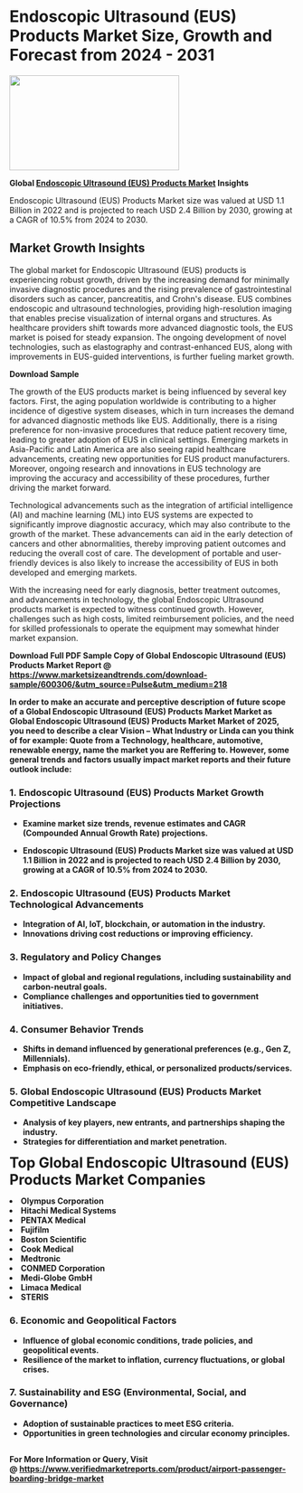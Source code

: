 <H1>Endoscopic Ultrasound (EUS) Products Market Size, Growth and Forecast from 2024 - 2031</H1><img class="aligncenter size-medium wp-image-584254" src="https://thirdeyenews.in/wp-content/uploads/2024/09/Global-Market-Research-300x168.jpeg" alt="" width="300" height="168" /><p><strong>Global&nbsp;<a href="https://www.marketsizeandtrends.com/download-sample/600306/&amp;utm_source=Pulse&amp;utm_medium=218">Endoscopic Ultrasound (EUS) Products Market</a> Insights</strong></p><p>Endoscopic Ultrasound (EUS) Products Market size was valued at USD 1.1 Billion in 2022 and is projected to reach USD 2.4 Billion by 2030, growing at a CAGR of 10.5% from 2024 to 2030.</p><p><h2>Market Growth Insights</h2> <p>The global market for Endoscopic Ultrasound (EUS) products is experiencing robust growth, driven by the increasing demand for minimally invasive diagnostic procedures and the rising prevalence of gastrointestinal disorders such as cancer, pancreatitis, and Crohn's disease. EUS combines endoscopic and ultrasound technologies, providing high-resolution imaging that enables precise visualization of internal organs and structures. As healthcare providers shift towards more advanced diagnostic tools, the EUS market is poised for steady expansion. The ongoing development of novel technologies, such as elastography and contrast-enhanced EUS, along with improvements in EUS-guided interventions, is further fueling market growth.</p> <p><strong>Download Sample</strong></p> <p>The growth of the EUS products market is being influenced by several key factors. First, the aging population worldwide is contributing to a higher incidence of digestive system diseases, which in turn increases the demand for advanced diagnostic methods like EUS. Additionally, there is a rising preference for non-invasive procedures that reduce patient recovery time, leading to greater adoption of EUS in clinical settings. Emerging markets in Asia-Pacific and Latin America are also seeing rapid healthcare advancements, creating new opportunities for EUS product manufacturers. Moreover, ongoing research and innovations in EUS technology are improving the accuracy and accessibility of these procedures, further driving the market forward.</p> <p>Technological advancements such as the integration of artificial intelligence (AI) and machine learning (ML) into EUS systems are expected to significantly improve diagnostic accuracy, which may also contribute to the growth of the market. These advancements can aid in the early detection of cancers and other abnormalities, thereby improving patient outcomes and reducing the overall cost of care. The development of portable and user-friendly devices is also likely to increase the accessibility of EUS in both developed and emerging markets.</p> <p>With the increasing need for early diagnosis, better treatment outcomes, and advancements in technology, the global Endoscopic Ultrasound products market is expected to witness continued growth. However, challenges such as high costs, limited reimbursement policies, and the need for skilled professionals to operate the equipment may somewhat hinder market expansion.</p> <p><strong></p><p><span class=""><strong>Download Full PDF Sample Copy of Global Endoscopic Ultrasound (EUS) Products Market Report</strong> @ <a href="https://www.marketsizeandtrends.com/download-sample/600306/&amp;utm_source=Pulse&amp;utm_medium=218" target="_blank">https://www.marketsizeandtrends.com/download-sample/600306/&amp;utm_source=Pulse&amp;utm_medium=218</a></span></p><p>In order to make an accurate and perceptive description of future scope of a Global&nbsp;Endoscopic Ultrasound (EUS) Products Market Market as Global&nbsp;Endoscopic Ultrasound (EUS) Products Market Market of 2025, you need to describe a clear Vision &ndash; What Industry or Linda can you think of for example: Quote from a Technology, healthcare, automotive, renewable energy, name the market you are Reffering to. However, some general trends and factors usually impact market reports and their future outlook include:</p><h3>1.&nbsp;<strong>Endoscopic Ultrasound (EUS) Products Market Growth Projections</strong></h3><ul><li>Examine market size trends, revenue estimates and CAGR (Compounded Annual Growth Rate) projections.</li><li><p>Endoscopic Ultrasound (EUS) Products Market size was valued at USD 1.1 Billion in 2022 and is projected to reach USD 2.4 Billion by 2030, growing at a CAGR of 10.5% from 2024 to 2030.</p></li></ul><h3>2.&nbsp;<strong>Endoscopic Ultrasound (EUS) Products Market Technological Advancements</strong></h3><ul><li>Integration of AI, IoT, blockchain, or automation in the industry.</li><li>Innovations driving cost reductions or improving efficiency.</li></ul><h3>3.&nbsp;<strong>Regulatory and Policy Changes</strong></h3><ul><li>Impact of global and regional regulations, including sustainability and carbon-neutral goals.</li><li>Compliance challenges and opportunities tied to government initiatives.</li></ul><h3>4.&nbsp;<strong>Consumer Behavior Trends</strong></h3><ul><li>Shifts in demand influenced by generational preferences (e.g., Gen Z, Millennials).</li><li>Emphasis on eco-friendly, ethical, or personalized products/services.</li></ul><h3>5.&nbsp;<strong>Global Endoscopic Ultrasound (EUS) Products Market Competitive Landscape</strong></h3><ul><li>Analysis of key players, new entrants, and partnerships shaping the industry.</li><li>Strategies for differentiation and market penetration.</li></ul><p data-pm-slice="1 1 []"><span style="color: inherit; font-family: inherit; font-size: 25px;">Top Global Endoscopic Ultrasound (EUS) Products Market Companies</span></p><div class="" data-test-id=""><p><li>Olympus Corporation</li><li> Hitachi Medical Systems</li><li> PENTAX Medical</li><li> Fujifilm</li><li> Boston Scientific</li><li> Cook Medical</li><li> Medtronic</li><li> CONMED Corporation</li><li> Medi-Globe GmbH</li><li> Limaca Medical</li><li> STERIS</li></p></div><h3>6.&nbsp;<strong>Economic and Geopolitical Factors</strong></h3><ul><li>Influence of global economic conditions, trade policies, and geopolitical events.</li><li>Resilience of the market to inflation, currency fluctuations, or global crises.</li></ul><h3>7.&nbsp;<strong>Sustainability and ESG (Environmental, Social, and Governance)</strong></h3><ul><li>Adoption of sustainable practices to meet ESG criteria.</li><li>Opportunities in green technologies and circular economy principles.</li></ul><h2><strong style="font-size: 14px;">For More Information or Query, Visit @&nbsp;</strong><a style="background-color: #ffffff; font-size: 14px;" href="https://www.marketsizeandtrends.com/report/endoscopic-ultrasound-eus-products-market/" target="_blank">https://www.verifiedmarketreports.com/product/airport-passenger-boarding-bridge-market</a></h2>
